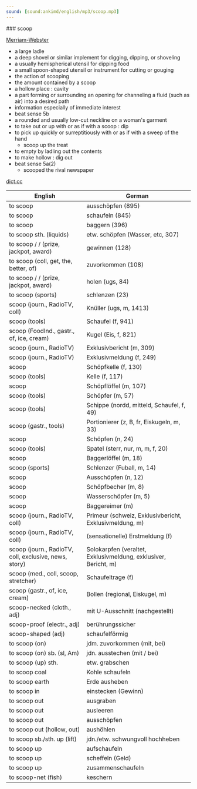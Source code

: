 ```yaml
---
sound: [sound:ankimd/english/mp3/scoop.mp3]
---
```


\### scoop

[Merriam-Webster](https://www.merriam-webster.com/dictionary/scoop)

- a large ladle
- a deep shovel or similar implement for digging, dipping, or shoveling
- a usually hemispherical utensil for dipping food
- a small spoon-shaped utensil or instrument for cutting or gouging
- the action of scooping
- the amount contained by a scoop
- a hollow place : cavity
- a part forming or surrounding an opening for channeling a fluid (such as air) into a desired path
- information especially of immediate interest
- beat sense 5b
- a rounded and usually low-cut neckline on a woman's garment
- to take out or up with or as if with a scoop : dip
- to pick up quickly or surreptitiously with or as if with a sweep of the hand
    - scoop up the treat
- to empty by ladling out the contents
- to make hollow : dig out
- beat sense 5a(2)
    - scooped the rival newspaper

[dict.cc](https://www.dict.cc/scoop)

| English        | German       |
| -------------- | ------------ |
| to scoop | ausschöpfen (895) |
| to scoop | schaufeln (845) |
| to scoop | baggern (396) |
| to scoop sth. (liquids) | etw. schöpfen (Wasser, etc, 307) |
| to scoop / / (prize, jackpot, award) | gewinnen (128) |
| to scoop (coll, get, the, better, of) | zuvorkommen (108) |
| to scoop / / (prize, jackpot, award) | holen (ugs, 84) |
| to scoop (sports) | schlenzen (23) |
| scoop (journ., RadioTV, coll) | Knüller (ugs, m, 1413) |
| scoop (tools) | Schaufel (f, 941) |
| scoop (FoodInd., gastr., of, ice, cream) | Kugel (Eis, f, 821) |
| scoop (journ., RadioTV) | Exklusivbericht (m, 309) |
| scoop (journ., RadioTV) | Exklusivmeldung (f, 249) |
| scoop | Schöpfkelle (f, 130) |
| scoop (tools) | Kelle (f, 117) |
| scoop | Schöpflöffel (m, 107) |
| scoop (tools) | Schöpfer (m, 57) |
| scoop (tools) | Schippe (nordd, mitteld, Schaufel, f, 49) |
| scoop (gastr., tools) | Portionierer (z, B, fr, Eiskugeln, m, 33) |
| scoop | Schöpfen (n, 24) |
| scoop (tools) | Spatel (sterr, nur, m, m, f, 20) |
| scoop | Baggerlöffel (m, 18) |
| scoop (sports) | Schlenzer (Fuball, m, 14) |
| scoop | Ausschöpfen (n, 12) |
| scoop | Schöpfbecher (m, 8) |
| scoop | Wasserschöpfer (m, 5) |
| scoop | Baggereimer (m) |
| scoop (journ., RadioTV, coll) | Primeur (schweiz, Exklusivbericht, Exklusivmeldung, m) |
| scoop (journ., RadioTV, coll) | (sensationelle) Erstmeldung (f) |
| scoop (journ., RadioTV, coll, exclusive, news, story) | Solokarpfen (veraltet, Exklusivmeldung, exklusiver, Bericht, m) |
| scoop (med., coll, scoop, stretcher) | Schaufeltrage (f) |
| scoop (gastr., of, ice, cream) | Bollen (regional, Eiskugel, m) |
| scoop-necked (cloth., adj) | mit U-Ausschnitt (nachgestellt) |
| scoop-proof (electr., adj) | berührungssicher |
| scoop-shaped (adj) | schaufelförmig |
| to scoop (on) | jdm. zuvorkommen (mit, bei) |
| to scoop (on) sb. (sl, Am) | jdn. ausstechen (mit / bei) |
| to scoop (up) sth. | etw. grabschen |
| to scoop coal | Kohle schaufeln |
| to scoop earth | Erde ausheben |
| to scoop in | einstecken (Gewinn) |
| to scoop out | ausgraben |
| to scoop out | ausleeren |
| to scoop out | ausschöpfen |
| to scoop out (hollow, out) | aushöhlen |
| to scoop sb./sth. up (lift) | jdn./etw. schwungvoll hochheben |
| to scoop up | aufschaufeln |
| to scoop up | scheffeln (Geld) |
| to scoop up | zusammenschaufeln |
| to scoop-net (fish) | keschern |
